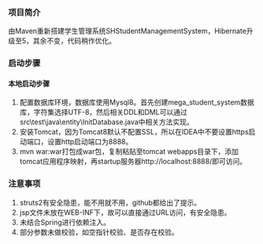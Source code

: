 ### 项目简介
由Maven重新搭建学生管理系统SHStudentManagementSystem，Hibernate升级至5，其余不变，代码稍作优化。
### 启动步骤
#### 本地启动步骤
1. 配置数据库环境，数据库使用Mysql8。首先创建mega_student_system数据库，字符集选择UTF-8，然后相关DDL和DML可以通过src\test\java\entity\InitDatabase.java中相关方法实现。
2. 安装Tomcat，因为Tomcat8默认不配置SSL，所以在IDEA中不要设置https启动端口，设置http启动端口为8888。
3. mvn war:war打包成war包，复制粘贴至tomcat webapps目录下，添加tomcat应用程序映射，再startup服务器http://localhost:8888/即可访问。
### 注意事项
1. struts2有安全隐患，能不用就不用，github都给出了提示。
2. jsp文件未放在WEB-INF下，故可以直接通过URL访问，有安全隐患。
3. 未结合Spring进行依赖注入。
4. 部分参数未做校验，如空指针校验、是否存在校验。